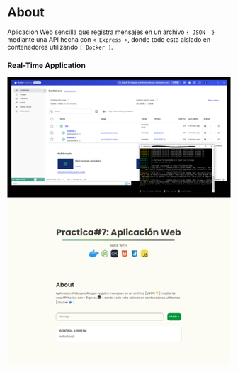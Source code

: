 # About
Aplicacion Web sencilla que registra mensajes en un archivo `{ JSON  }` mediante una API hecha con `< Express >`, donde todo esta aislado en contenedores utilizando `[ Docker ]`.

### Real-Time Application

![docker working](img/running2.png)
![web working](img/running.jpeg)
